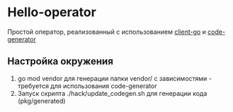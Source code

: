 # Hello-operator

Простой оператор, реализованный с использованием [client-go](https://github.com/kubernetes/client-go) и [code-generator](https://github.com/kubernetes/code-generator)  

## Настройка окружения

1. go mod vendor для генерации папки vendor/ с зависимостями - требуется для использования code-generator
2. Запуск скрипта ./hack/update_codegen.sh для генерации кода (pkg/generated)